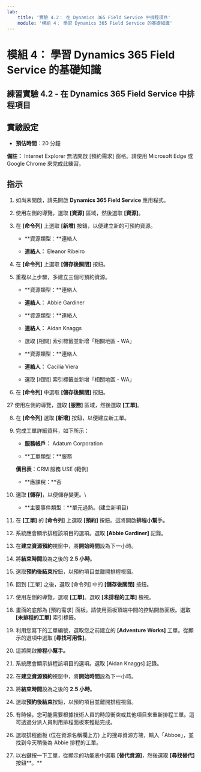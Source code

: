 ```yaml
---
lab:
    title: '實驗 4.2： 在 Dynamics 365 Field Service 中排程項目'
    module: '模組 4： 學習 Dynamics 365 Field Service 的基礎知識'
---
```


模組 4： 學習 Dynamics 365 Field Service 的基礎知識
========================

## 練習實驗 4.2 - 在 Dynamics 365 Field Service 中排程項目

## 實驗設定

  - **預估時間**：20 分鐘
  
  **備註：** Internet Explorer 無法開啟 [預約需求] 窗格。請使用 Microsoft Edge 或 Google Chrome 來完成此練習。
  
## 指示

1. 如尚未開啟，請先開啟 **Dynamics 365 Field Service** 應用程式。 

2. 使用左側的導覽，選取 **[資源]** 區域，然後選取 **[資源]**。

3. 在 **[命令列]** 上選取 **[新增]** 按鈕，以便建立新的可預約資源。

	- **資源類型：**連絡人

	- **連絡人：** Eleanor Ribeiro

4. 在 **[命令列]** 上選取 **[儲存後關閉]** 按鈕。

5. 重複以上步驟，多建立三個可預約資源。

	- **資源類型：**連絡人

	- **連絡人：** Abbie Gardiner


	- **資源類型：**連絡人

	- **連絡人：** Aidan Knaggs
	
	- 選取 [相關] 索引標籤並新增「相關地區 - WA」


	- **資源類型：**連絡人

	- **連絡人：** Cacilia Viera
	
	- 選取 [相關] 索引標籤並新增「相關地區 - WA」


6. 在 **[命令列]** 中選取 **[儲存後關閉]** 按鈕。

27 使用左側的導覽，選取 **[服務]** 區域，然後選取 **[工單]**。

8. 在 **[命令列]** 選取 **[新增]** 按鈕，以便建立新工單。

9. 完成工單詳細資料，如下所示：

	- **服務帳戶：** Adatum Corporation

	- **工單類型：**服務

	**價目表**：CRM 服務 USE (範例)

	- **應課稅：**否

10. 選取 **[儲存]**，以便儲存變更。\

	- **主要事件類型：**單元過熱。(建立新項目)

11. 在 **[工單]** 的 **[命令列]** 上選取 **[預約]** 按鈕。這將開啟**排程小幫手。** 

12. 系統應會顯示排程該項目的選項。選取 **[Abbie Gardiner]** 記錄。

13. 在**建立資源預約**視窗中，將**開始時間**設為下一小時。

14. 將**結束時間**設為之後的 **2.5 小時**。 

15. 選取**預約後結束**按鈕，以預約項目並離開排程視窗。 

16. 回到 [工單] 之後，選取 [命令列] 中的 **[儲存後關閉]** 按鈕。 

17. 使用左側的導覽，選取 **[工單]**。選取 **[未排程的工單]** 檢視。

18. 畫面的底部為 [預約需求] 面板。請使用面板頂端中間的控點開啟面板。選取 **[未排程的工單]** 索引標籤。

19. 利用您寫下的工單編號，選取您之前建立的 **[Adventure Works]** 工單。從顯示的選項中選取 **[尋找可用性]**。 

20. 這將開啟**排程小幫手。** 

21. 系統應會顯示排程該項目的選項。選取 [Aidan Knaggs] 記錄。

22. 在**建立資源預約**視窗中，將**開始時間**設為下一小時。

23. 將**結束時間**設為之後的 **2.5 小時**。 

24. 選取**預約後結束**按鈕，以預約項目並離開排程視窗。 

25. 有時候，您可能需要根據技術人員的時段衝突或其他項目來重新排程工單。這可透過分派人員利用排程面板來輕鬆完成。 

26. 選取排程面板 (位在資源名稱欄上方) 上的搜尋資源方塊，輸入「Abboe」，並找到今天稍後為 Abbie 排程的工單。 

27. 以右鍵按一下工單，從顯示的功能表中選取 **[替代資源]**，然後選取 **[尋找替代]** 按鈕**。**

